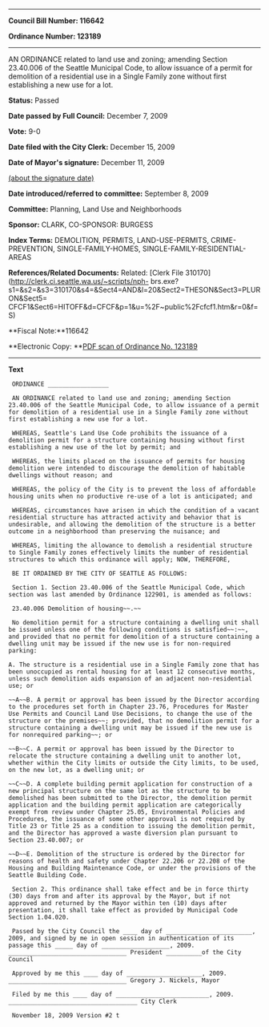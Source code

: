 

********

**Council Bill Number: 116642**
   
**Ordinance Number: 123189**
********

 AN ORDINANCE related to land use and zoning; amending Section 23.40.006 of the Seattle Municipal Code, to allow issuance of a permit for demolition of a residential use in a Single Family zone without first establishing a new use for a lot.

**Status:** Passed
   
**Date passed by Full Council:** December 7, 2009
   
**Vote:** 9-0
   
**Date filed with the City Clerk:** December 15, 2009
   
**Date of Mayor's signature:** December 11, 2009
   
[(about the signature date)](/~public/approvaldate.htm)
   
   
   
**Date introduced/referred to committee:** September 8, 2009
   
**Committee:** Planning, Land Use and Neighborhoods
   
**Sponsor:** CLARK, CO-SPONSOR: BURGESS
   
   
**Index Terms:** DEMOLITION, PERMITS, LAND-USE-PERMITS, CRIME-PREVENTION, SINGLE-FAMILY-HOMES, SINGLE-FAMILY-RESIDENTIAL-AREAS

**References/Related Documents:** Related: [Clerk File 310170](http://clerk.ci.seattle.wa.us/~scripts/nph-
brs.exe?s1=&s2=&s3=310170&s4=&Sect4=AND&l=20&Sect2=THESON&Sect3=PLURON&Sect5=
CFCF1&Sect6=HITOFF&d=CFCF&p=1&u=%2F~public%2Fcfcf1.htm&r=0&f=S)

**Fiscal Note:**116642

**Electronic Copy: **[PDF scan of Ordinance No. 123189](/~archives/Ordinances/Ord_123189.pdf)

********

**Text**
   
```
 ORDINANCE _________________

 AN ORDINANCE related to land use and zoning; amending Section 23.40.006 of the Seattle Municipal Code, to allow issuance of a permit for demolition of a residential use in a Single Family zone without first establishing a new use for a lot.

 WHEREAS, Seattle's Land Use Code prohibits the issuance of a demolition permit for a structure containing housing without first establishing a new use of the lot by permit; and

 WHEREAS, the limits placed on the issuance of permits for housing demolition were intended to discourage the demolition of habitable dwellings without reason; and

 WHEREAS, the policy of the City is to prevent the loss of affordable housing units when no productive re-use of a lot is anticipated; and

 WHEREAS, circumstances have arisen in which the condition of a vacant residential structure has attracted activity and behavior that is undesirable, and allowing the demolition of the structure is a better outcome in a neighborhood than preserving the nuisance; and

 WHEREAS, limiting the allowance to demolish a residential structure to Single Family zones effectively limits the number of residential structures to which this ordinance will apply; NOW, THEREFORE,

 BE IT ORDAINED BY THE CITY OF SEATTLE AS FOLLOWS:

 Section 1. Section 23.40.006 of the Seattle Municipal Code, which section was last amended by Ordinance 122901, is amended as follows:

 23.40.006 Demolition of housing~~.~~

 No demolition permit for a structure containing a dwelling unit shall be issued unless one of the following conditions is satisfied~~:~~, and provided that no permit for demolition of a structure containing a dwelling unit may be issued if the new use is for non-required parking:

A. The structure is a residential use in a Single Family zone that has been unoccupied as rental housing for at least 12 consecutive months, unless such demolition aids expansion of an adjacent non-residential use; or

~~A~~B. A permit or approval has been issued by the Director according to the procedures set forth in Chapter 23.76, Procedures for Master Use Permits and Council Land Use Decisions, to change the use of the structure or the premises~~; provided, that no demolition permit for a structure containing a dwelling unit may be issued if the new use is for nonrequired parking~~; or

~~B~~C. A permit or approval has been issued by the Director to relocate the structure containing a dwelling unit to another lot, whether within the City limits or outside the City limits, to be used, on the new lot, as a dwelling unit; or

~~C~~D. A complete building permit application for construction of a new principal structure on the same lot as the structure to be demolished has been submitted to the Director, the demolition permit application and the building permit application are categorically exempt from review under Chapter 25.05, Environmental Policies and Procedures, the issuance of some other approval is not required by Title 23 or Title 25 as a condition to issuing the demolition permit, and the Director has approved a waste diversion plan pursuant to Section 23.40.007; or

~~D~~E. Demolition of the structure is ordered by the Director for reasons of health and safety under Chapter 22.206 or 22.208 of the Housing and Building Maintenance Code, or under the provisions of the Seattle Building Code.

 Section 2. This ordinance shall take effect and be in force thirty (30) days from and after its approval by the Mayor, but if not approved and returned by the Mayor within ten (10) days after presentation, it shall take effect as provided by Municipal Code Section 1.04.020.

 Passed by the City Council the ____ day of ________________________, 2009, and signed by me in open session in authentication of its passage this _____ day of ___________________, 2009. _________________________________ President __________of the City Council

 Approved by me this ____ day of _____________________, 2009. _________________________________ Gregory J. Nickels, Mayor

 Filed by me this ____ day of __________________________, 2009. ____________________________________ City Clerk

 November 18, 2009 Version #2 t

```
